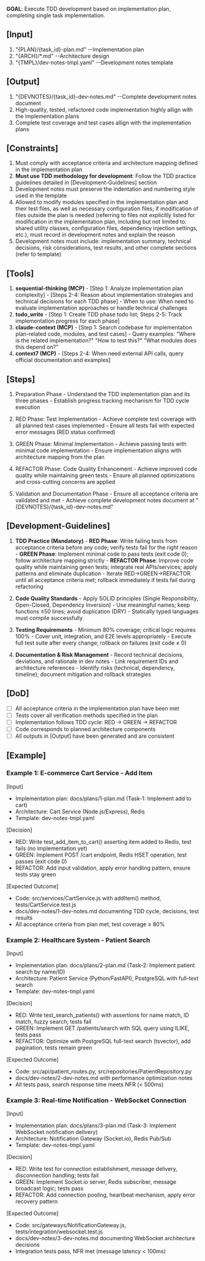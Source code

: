 **GOAL**: Execute TDD development based on implementation plan, completing single task implementation.

## [Input]
  1. "{PLAN}/{task_id}-plan.md" --Implementation plan
  2. "{ARCH}/*.md" --Architecture design
  3. "{TMPL}/dev-notes-tmpl.yaml" --Development notes template

## [Output]
  1. "{DEVNOTES}/{task_id}-dev-notes.md" --Complete development notes document
  2. High-quality, tested, refactored code implementation highly allign with the implementation plans
  3. Complete test coverage and test cases allign with the implementation plans

## [Constraints]
  1. Must comply with acceptance criteria and architecture mapping defined in the implementation plan
  2. **Must use TDD methodology for development**: Follow the TDD practice guidelines detailed in [Development-Guidelines] section
  3. Development notes must preserve the indentation and numbering style used in the template
  4. Allowed to modify modules specified in the implementation plan and their test files, as well as necessary configuration files; if modification of files outside the plan is needed (referring to files not explicitly listed for modification in the implementation plan, including but not limited to: shared utility classes, configuration files, dependency injection settings, etc.), must record in development notes and explain the reason
  5. Development notes must include: implementation summary, technical decisions, risk considerations, test results, and other complete sections (refer to template)

## [Tools]
  1. **sequential-thinking (MCP)**
    - [Step 1: Analyze implementation plan complexity]
    - [Steps 2-4: Reason about implementation strategies and technical decisions for each TDD phase]
    - When to use: When need to evaluate implementation approaches or handle technical challenges
  2. **todo_write**
    - [Step 1: Create TDD phase todo list; Steps 2-5: Track implementation progress for each phase]
  3. **claude-context (MCP)**
    - [Step 1: Search codebase for implementation plan-related code, modules, and test cases]
    - Query examples: "Where is the related implementation?" "How to test this?" "What modules does this depend on?"
  4. **context7 (MCP)**
    - [Steps 2-4: When need external API calls, query official documentation and examples]

## [Steps]
  1. Preparation Phase
    - Understand the TDD implementation plan and its three phases
    - Establish progress tracking mechanism for TDD cycle execution

  2. RED Phase: Test Implementation
    - Achieve complete test coverage with all planned test cases implemented
    - Ensure all tests fail with expected error messages (RED status confirmed)

  3. GREEN Phase: Minimal Implementation
    - Achieve passing tests with minimal code implementation
    - Ensure implementation aligns with architecture mapping from the plan

  4. REFACTOR Phase: Code Quality Enhancement
    - Achieve improved code quality while maintaining green tests
    - Ensure all planned optimizations and cross-cutting concerns are applied

  5. Validation and Documentation Phase
    - Ensure all acceptance criteria are validated and met
    - Achieve complete development notes document at "{DEVNOTES}/{task_id}-dev-notes.md"

## [Development-Guidelines]
  1. **TDD Practice (Mandatory)**
    - **RED Phase**: Write failing tests from acceptance criteria before any code; verify tests fail for the right reason
    - **GREEN Phase**: Implement minimal code to pass tests (exit code 0); follow architecture mapping strictly
    - **REFACTOR Phase**: Improve code quality while maintaining green tests; integrate real APIs/services; apply patterns and eliminate duplication
    - Iterate RED→GREEN→REFACTOR until all acceptance criteria met; rollback immediately if tests fail during refactoring
  
  2. **Code Quality Standards**
    - Apply SOLID principles (Single Responsibility, Open-Closed, Dependency Inversion)
    - Use meaningful names; keep functions ≤50 lines; avoid duplication (DRY)
    - Statically typed languages must compile successfully
  
  3. **Testing Requirements**
    - Minimum 80% coverage; critical logic requires 100%
    - Cover unit, integration, and E2E levels appropriately
    - Execute full test suite after every change; rollback on failures (exit code ≠ 0)
  
  4. **Documentation & Risk Management**
    - Record technical decisions, deviations, and rationale in dev notes
    - Link requirement IDs and architecture references
    - Identify risks (technical, dependency, timeline); document mitigation and rollback strategies

## [DoD]
  - [ ] All acceptance criteria in the implementation plan have been met
  - [ ] Tests cover all verification methods specified in the plan
  - [ ] Implementation follows TDD cycle: RED → GREEN → REFACTOR
  - [ ] Code corresponds to planned architecture components
  - [ ] All outputs in [Output] have been generated and are consistent

## [Example]

### Example 1: E-commerce Cart Service - Add Item
[Input]
- Implementation plan: docs/plans/1-plan.md (Task-1: Implement add to cart)
- Architecture: Cart Service (Node.js/Express), Redis
- Template: dev-notes-tmpl.yaml

[Decision]
- RED: Write test_add_item_to_cart() asserting item added to Redis, test fails (no implementation yet)
- GREEN: Implement POST /cart endpoint, Redis HSET operation, test passes (exit code 0)
- REFACTOR: Add input validation, apply error handling pattern, ensure tests stay green

[Expected Outcome]
- Code: src/services/CartService.js with addItem() method, tests/CartService.test.js
- docs/dev-notes/1-dev-notes.md documenting TDD cycle, decisions, test results
- All acceptance criteria from plan met, test coverage ≥ 80%

### Example 2: Healthcare System - Patient Search
[Input]
- Implementation plan: docs/plans/2-plan.md (Task-2: Implement patient search by name/ID)
- Architecture: Patient Service (Python/FastAPI), PostgreSQL with full-text search
- Template: dev-notes-tmpl.yaml

[Decision]
- RED: Write test_search_patients() with assertions for name match, ID match, fuzzy search; tests fail
- GREEN: Implement GET /patients/search with SQL query using ILIKE, tests pass
- REFACTOR: Optimize with PostgreSQL full-text search (tsvector), add pagination, tests remain green

[Expected Outcome]
- Code: src/api/patient_routes.py, src/repositories/PatientRepository.py
- docs/dev-notes/2-dev-notes.md with performance optimization notes
- All tests pass, search response time meets NFR (< 500ms)

### Example 3: Real-time Notification - WebSocket Connection
[Input]
- Implementation plan: docs/plans/3-plan.md (Task-3: Implement WebSocket notification delivery)
- Architecture: Notification Gateway (Socket.io), Redis Pub/Sub
- Template: dev-notes-tmpl.yaml

[Decision]
- RED: Write test for connection establishment, message delivery, disconnection handling; tests fail
- GREEN: Implement Socket.io server, Redis subscriber, message broadcast logic; tests pass
- REFACTOR: Add connection pooling, heartbeat mechanism, apply error recovery pattern

[Expected Outcome]
- Code: src/gateways/NotificationGateway.js, tests/integration/websocket.test.js
- docs/dev-notes/3-dev-notes.md documenting WebSocket architecture decisions
- Integration tests pass, NFR met (message latency < 100ms)
